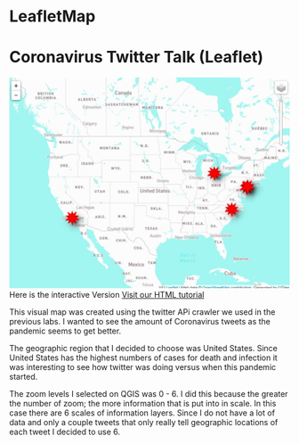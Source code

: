 # LeafletMap

<h1>Coronavirus Twitter Talk (Leaflet)</h1>


<img src="Covid19_Leaflet_Image.JPG" alt="Here's a sneak peak">
Here is the interactive Version
<a href="file:///C:/Users/zhena/LeafletMap/covid19/index.html">Visit our HTML tutorial</a>

This visual map was created using the twitter APi crawler we used in the previous labs. I wanted to see the amount of Coronavirus tweets as the pandemic seems to get better.

The geographic region that I decided to choose was United States. Since United States has the highest numbers of cases for death and infection it was interesting to see how twitter was doing versus when this pandemic started.

The zoom levels I selected on QGIS was 0 - 6. I did this because the greater the number of zoom; the more information that is put into in scale. In this case there are 6 scales of information layers. Since I do not have a lot of data and only a couple tweets that only really tell geographic locations of each tweet I decided to use 6.
